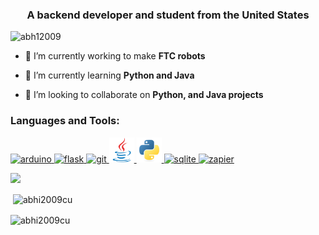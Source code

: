 <h3 align="center">A backend developer and student from the United States</h3>

<p align="left"> <img src="https://komarev.com/ghpvc/?username=abh12009&label=Profile%20views&color=0e75b6&style=flat" alt="abh12009" /> </p>

- 🔭 I’m currently working to make **FTC robots**

- 🌱 I’m currently learning **Python and Java**

- 👯 I’m looking to collaborate on **Python, and Java projects**

<h3 align="left">Languages and Tools:</h3>
<p align="left"> <a href="https://www.arduino.cc/" target="_blank" rel="noreferrer"> <img src="https://cdn.worldvectorlogo.com/logos/arduino-1.svg" alt="arduino" width="40" height="40"/> </a> <a href="https://flask.palletsprojects.com/" target="_blank" rel="noreferrer"> <img src="https://www.vectorlogo.zone/logos/palletsprojects_flask/palletsprojects_flask-icon.svg" alt="flask" width="40" height="40"/> </a> <a href="https://git-scm.com/" target="_blank" rel="noreferrer"> <img src="https://www.vectorlogo.zone/logos/git-scm/git-scm-icon.svg" alt="git" width="40" height="40"/> </a> <a href="https://www.java.com" target="_blank" rel="noreferrer"> <img src="https://raw.githubusercontent.com/devicons/devicon/master/icons/java/java-original.svg" alt="java" width="40" height="40"/> </a> <a href="https://www.python.org" target="_blank" rel="noreferrer"> <img src="https://raw.githubusercontent.com/devicons/devicon/master/icons/python/python-original.svg" alt="python" width="40" height="40"/> </a> <a href="https://www.sqlite.org/" target="_blank" rel="noreferrer"> <img src="https://www.vectorlogo.zone/logos/sqlite/sqlite-icon.svg" alt="sqlite" width="40" height="40"/> </a> <a href="https://zapier.com" target="_blank" rel="noreferrer"> <img src="https://www.vectorlogo.zone/logos/zapier/zapier-icon.svg" alt="zapier" width="40" height="40"/> </a> </p>

<p><img src="https://github-readme-stats.vercel.app/api/top-langs?username=abhi2009cu&layout=compact&count_private=false" /></p>

<p>&nbsp;<img align="center" src="https://github-readme-stats.vercel.app/api?username=abhi2009cu&show_icons=true&locale=en" alt="abhi2009cu" /></p>

<p><img align="center" src="https://github-readme-streak-stats.herokuapp.com/?user=abhi2009cu&" alt="abhi2009cu" /></p>
